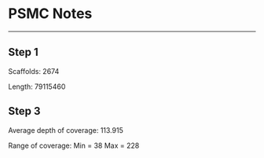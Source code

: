 # PSMC Notes

---

## Step 1

Scaffolds: 2674

Length: 79115460

## Step 3 

Average depth of coverage: 113.915

Range of coverage: Min = 38 Max = 228
